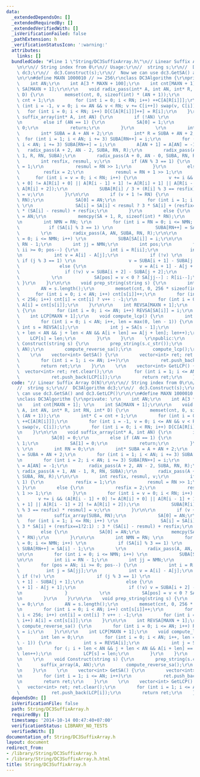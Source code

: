 ```yaml
---
data:
  _extendedDependsOn: []
  _extendedRequiredBy: []
  _extendedVerifiedWith: []
  _isVerificationFailed: false
  _pathExtension: h
  _verificationStatusIcon: ':warning:'
  attributes:
    links: []
  bundledCode: "#line 1 \"String/DC3SuffixArray.h\"\n// Linear Suffix Array O(N)\r\
    \n\r\n// String index from 0\r\n// Usage:\r\n//  string s;\r\n//  DC3Algorithm\
    \ dc3;\r\n//  dc3.Construct(s);\r\n//  Now we can use dc3.GetSA() and dc3.GetLCP()\r\
    \n\r\n#define MAXN 1000010 // >= 256\r\nclass DC3Algorithm {\r\nprivate: \r\n\
    \    int AN;\r\n    int A[3 * MAXN + 100];\r\n    int cnt[MAXN + 1]; \r\n    int\
    \ SA[MAXN + 1];\r\n\r\n    void radix_pass(int* A, int AN, int* R, int RN, int*\
    \ D) {\r\n        memset(cnt, 0, sizeof(int) * (AN + 1));\r\n        int* C =\
    \ cnt + 1;\r\n        for (int i = 0; i < RN; i++) ++C[A[R[i]]];\r\n        for\
    \ (int i = -1, v = 0; i <= AN && v < RN; v += C[i++]) swap(v, C[i]);\r\n     \
    \   for (int i = 0; i < RN; i++) D[C[A[R[i]]]++] = R[i];\r\n    }\r\n\r\n    void\
    \ suffix_array(int* A, int AN) {\r\n        if (!AN) \r\n            SA[0] = 0;\r\
    \n        else if (AN == 1) {\r\n            SA[0] = 1;\r\n            SA[1] =\
    \ 0;\r\n            return;\r\n        }\r\n        \r\n        int RN = 0;\r\n\
    \        int* SUBA = A + AN + 2;\r\n        int* R = SUBA + AN + 2;\r\n      \
    \  for (int i = 1; i < AN; i += 3) SUBA[RN++] = i;\r\n        for (int i = 2;\
    \ i < AN; i += 3) SUBA[RN++] = i;\r\n        A[AN + 1] = A[AN] = -1;\r\n     \
    \   radix_pass(A + 2, AN - 2, SUBA, RN, R);\r\n        radix_pass(A + 1, AN -\
    \ 1, R, RN, SUBA);\r\n        radix_pass(A + 0, AN - 0, SUBA, RN, R);\r\n\r\n\
    \        int resfix, resmul, v;\r\n        if (AN % 3 == 1) {\r\n            resfix\
    \ = 1;\r\n            resmul = RN >> 1;\r\n        }\r\n        else {\r\n   \
    \         resfix = 2;\r\n            resmul = RN + 1 >> 1;\r\n        }\r\n  \
    \      for (int i = v = 0; i < RN; i++) {\r\n            v += i && (A[R[i - 1]\
    \ + 0] != A[R[i] + 0] || A[R[i - 1] + 1] != A[R[i] + 1] || A[R[i - 1] + 2] !=\
    \ A[R[i] + 2]);\r\n            SUBA[R[i] / 3 + (R[i] % 3 == resfix) * resmul]\
    \ = v;\r\n        }\r\n\r\n        if (v + 1 != RN) {\r\n            suffix_array(SUBA,\
    \ RN);\r\n            SA[0] = AN;\r\n            for (int i = 1; i <= RN; i++)\
    \ \r\n                SA[i] = SA[i] < resmul ? 3 * SA[i] + (resfix==1?2:1) : 3\
    \ * (SA[i] - resmul) + resfix;\r\n        }\r\n        else {\r\n            SA[0]\
    \ = AN;\r\n            memcpy(SA + 1, R, sizeof(int) * RN);\r\n        }\r\n\r\
    \n        int NMN = RN; \r\n        for (int i = RN = 0; i <= NMN; i++) \r\n \
    \           if (SA[i] % 3 == 1) \r\n                SUBA[RN++] = SA[i] - 1;\r\n\
    \        \r\n        radix_pass(A, AN, SUBA, RN, R);\r\n\r\n        for (int i\
    \ = 0; i <= NMN; i++) \r\n            SUBA[SA[i]] = i;\r\n\r\n        int ii =\
    \ RN - 1;\r\n        int jj = NMN;\r\n        int pos;\r\n        for (pos = AN;\
    \ ii >= 0; pos--) {\r\n            int i = R[ii];\r\n            int j = SA[jj];\r\
    \n            int v = A[i] - A[j];\r\n            if (!v) \r\n               \
    \ if (j % 3 == 1) \r\n                    v = SUBA[i + 1] - SUBA[j + 1];\r\n \
    \               else {\r\n                    v = A[i + 1] - A[j + 1];\r\n   \
    \                 if (!v) v = SUBA[i + 2] - SUBA[j + 2];\r\n                }\
    \            \r\n            SA[pos] = v < 0 ? SA[jj--] : R[ii--];\r\n       \
    \ }\r\n    }\r\n\r\n    void prep_string(string s) {\r\n        int v = 0;\r\n\
    \        AN = s.length();\r\n        memset(cnt, 0, 256 * sizeof(int));\r\n  \
    \      for (int i = 0; i < AN; i++) cnt[s[i]]++;\r\n        for (int i = 0; i\
    \ < 256; i++) cnt[i] = cnt[i] ? v++ : -1;\r\n        for (int i = 0; i < AN; i++)\
    \ A[i] = cnt[s[i]];\r\n    }\r\n\r\n    int REVSA[MAXN + 1];\r\n    void compute_reverse_sa()\
    \ {\r\n        for (int i = 0; i <= AN; i++) REVSA[SA[i]] = i;\r\n    }\r\n\r\n\
    \    int LCP[MAXN + 1];\r\n    void compute_lcp() {\r\n        int len = 0;\r\n\
    \        for (int i = 0; i < AN; i++, len = max(0, len - 1)) {\r\n           \
    \ int s = REVSA[i];\r\n            int j = SA[s - 1];\r\n            for (; i\
    \ + len < AN && j + len < AN && A[i + len] == A[j + len]; len++);\r\n        \
    \    LCP[s] = len;\r\n        }\r\n    }\r\n    \r\npublic:\r\n    \r\n    void\
    \ Construct(string s) {\r\n        prep_string(s.c_str());\r\n        suffix_array(A,\
    \ AN);\r\n        compute_reverse_sa();\r\n        compute_lcp();\r\n    }\r\n\
    \    \r\n    vector<int> GetSA() {\r\n        vector<int> ret; ret.clear();\r\n\
    \        for (int i = 1; i <= AN; i++)\r\n            ret.push_back(SA[i]);\r\n\
    \        return ret;\r\n    }\r\n    \r\n    vector<int> GetLCP() {\r\n      \
    \  vector<int> ret; ret.clear();\r\n        for (int i = 1; i <= AN; i++)\r\n\
    \            ret.push_back(LCP[i]);\r\n        return ret;\r\n    }\r\n};\r\n"
  code: "// Linear Suffix Array O(N)\r\n\r\n// String index from 0\r\n// Usage:\r\n\
    //  string s;\r\n//  DC3Algorithm dc3;\r\n//  dc3.Construct(s);\r\n//  Now we\
    \ can use dc3.GetSA() and dc3.GetLCP()\r\n\r\n#define MAXN 1000010 // >= 256\r\
    \nclass DC3Algorithm {\r\nprivate: \r\n    int AN;\r\n    int A[3 * MAXN + 100];\r\
    \n    int cnt[MAXN + 1]; \r\n    int SA[MAXN + 1];\r\n\r\n    void radix_pass(int*\
    \ A, int AN, int* R, int RN, int* D) {\r\n        memset(cnt, 0, sizeof(int) *\
    \ (AN + 1));\r\n        int* C = cnt + 1;\r\n        for (int i = 0; i < RN; i++)\
    \ ++C[A[R[i]]];\r\n        for (int i = -1, v = 0; i <= AN && v < RN; v += C[i++])\
    \ swap(v, C[i]);\r\n        for (int i = 0; i < RN; i++) D[C[A[R[i]]]++] = R[i];\r\
    \n    }\r\n\r\n    void suffix_array(int* A, int AN) {\r\n        if (!AN) \r\n\
    \            SA[0] = 0;\r\n        else if (AN == 1) {\r\n            SA[0] =\
    \ 1;\r\n            SA[1] = 0;\r\n            return;\r\n        }\r\n       \
    \ \r\n        int RN = 0;\r\n        int* SUBA = A + AN + 2;\r\n        int* R\
    \ = SUBA + AN + 2;\r\n        for (int i = 1; i < AN; i += 3) SUBA[RN++] = i;\r\
    \n        for (int i = 2; i < AN; i += 3) SUBA[RN++] = i;\r\n        A[AN + 1]\
    \ = A[AN] = -1;\r\n        radix_pass(A + 2, AN - 2, SUBA, RN, R);\r\n       \
    \ radix_pass(A + 1, AN - 1, R, RN, SUBA);\r\n        radix_pass(A + 0, AN - 0,\
    \ SUBA, RN, R);\r\n\r\n        int resfix, resmul, v;\r\n        if (AN % 3 ==\
    \ 1) {\r\n            resfix = 1;\r\n            resmul = RN >> 1;\r\n       \
    \ }\r\n        else {\r\n            resfix = 2;\r\n            resmul = RN +\
    \ 1 >> 1;\r\n        }\r\n        for (int i = v = 0; i < RN; i++) {\r\n     \
    \       v += i && (A[R[i - 1] + 0] != A[R[i] + 0] || A[R[i - 1] + 1] != A[R[i]\
    \ + 1] || A[R[i - 1] + 2] != A[R[i] + 2]);\r\n            SUBA[R[i] / 3 + (R[i]\
    \ % 3 == resfix) * resmul] = v;\r\n        }\r\n\r\n        if (v + 1 != RN) {\r\
    \n            suffix_array(SUBA, RN);\r\n            SA[0] = AN;\r\n         \
    \   for (int i = 1; i <= RN; i++) \r\n                SA[i] = SA[i] < resmul ?\
    \ 3 * SA[i] + (resfix==1?2:1) : 3 * (SA[i] - resmul) + resfix;\r\n        }\r\n\
    \        else {\r\n            SA[0] = AN;\r\n            memcpy(SA + 1, R, sizeof(int)\
    \ * RN);\r\n        }\r\n\r\n        int NMN = RN; \r\n        for (int i = RN\
    \ = 0; i <= NMN; i++) \r\n            if (SA[i] % 3 == 1) \r\n               \
    \ SUBA[RN++] = SA[i] - 1;\r\n        \r\n        radix_pass(A, AN, SUBA, RN, R);\r\
    \n\r\n        for (int i = 0; i <= NMN; i++) \r\n            SUBA[SA[i]] = i;\r\
    \n\r\n        int ii = RN - 1;\r\n        int jj = NMN;\r\n        int pos;\r\n\
    \        for (pos = AN; ii >= 0; pos--) {\r\n            int i = R[ii];\r\n  \
    \          int j = SA[jj];\r\n            int v = A[i] - A[j];\r\n           \
    \ if (!v) \r\n                if (j % 3 == 1) \r\n                    v = SUBA[i\
    \ + 1] - SUBA[j + 1];\r\n                else {\r\n                    v = A[i\
    \ + 1] - A[j + 1];\r\n                    if (!v) v = SUBA[i + 2] - SUBA[j + 2];\r\
    \n                }            \r\n            SA[pos] = v < 0 ? SA[jj--] : R[ii--];\r\
    \n        }\r\n    }\r\n\r\n    void prep_string(string s) {\r\n        int v\
    \ = 0;\r\n        AN = s.length();\r\n        memset(cnt, 0, 256 * sizeof(int));\r\
    \n        for (int i = 0; i < AN; i++) cnt[s[i]]++;\r\n        for (int i = 0;\
    \ i < 256; i++) cnt[i] = cnt[i] ? v++ : -1;\r\n        for (int i = 0; i < AN;\
    \ i++) A[i] = cnt[s[i]];\r\n    }\r\n\r\n    int REVSA[MAXN + 1];\r\n    void\
    \ compute_reverse_sa() {\r\n        for (int i = 0; i <= AN; i++) REVSA[SA[i]]\
    \ = i;\r\n    }\r\n\r\n    int LCP[MAXN + 1];\r\n    void compute_lcp() {\r\n\
    \        int len = 0;\r\n        for (int i = 0; i < AN; i++, len = max(0, len\
    \ - 1)) {\r\n            int s = REVSA[i];\r\n            int j = SA[s - 1];\r\
    \n            for (; i + len < AN && j + len < AN && A[i + len] == A[j + len];\
    \ len++);\r\n            LCP[s] = len;\r\n        }\r\n    }\r\n    \r\npublic:\r\
    \n    \r\n    void Construct(string s) {\r\n        prep_string(s.c_str());\r\n\
    \        suffix_array(A, AN);\r\n        compute_reverse_sa();\r\n        compute_lcp();\r\
    \n    }\r\n    \r\n    vector<int> GetSA() {\r\n        vector<int> ret; ret.clear();\r\
    \n        for (int i = 1; i <= AN; i++)\r\n            ret.push_back(SA[i]);\r\
    \n        return ret;\r\n    }\r\n    \r\n    vector<int> GetLCP() {\r\n     \
    \   vector<int> ret; ret.clear();\r\n        for (int i = 1; i <= AN; i++)\r\n\
    \            ret.push_back(LCP[i]);\r\n        return ret;\r\n    }\r\n};\r\n"
  dependsOn: []
  isVerificationFile: false
  path: String/DC3SuffixArray.h
  requiredBy: []
  timestamp: '2014-10-14 00:47:40+07:00'
  verificationStatus: LIBRARY_NO_TESTS
  verifiedWith: []
documentation_of: String/DC3SuffixArray.h
layout: document
redirect_from:
- /library/String/DC3SuffixArray.h
- /library/String/DC3SuffixArray.h.html
title: String/DC3SuffixArray.h
---
```

